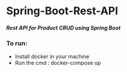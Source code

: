 # Spring-Boot-Rest-API
##### Rest API for Product CRUD using Spring Boot

### To run:
- Install docker in your machine
- Run the cmd : docker-compose up

